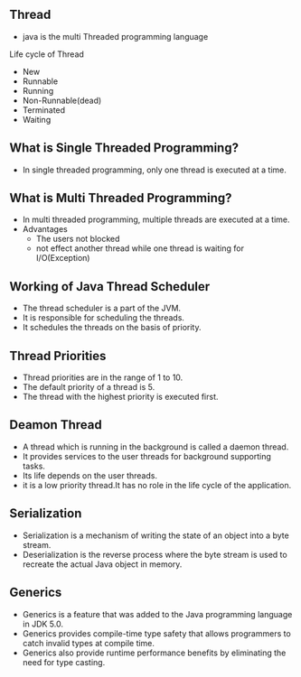 ## Thread

- java is the multi Threaded programming language 

Life cycle of Thread

- New
- Runnable
- Running
- Non-Runnable(dead)
- Terminated
- Waiting

## What is Single Threaded Programming?

- In single threaded programming, only one thread is executed at a time.

## What is Multi Threaded Programming?

- In multi threaded programming, multiple threads are executed at a time.
- Advantages
  - The users not blocked
  - not effect another thread while one thread is waiting for I/O(Exception)

## Working of Java Thread Scheduler

- The thread scheduler is a part of the JVM.
- It is responsible for scheduling the threads.
- It schedules the threads on the basis of priority.

## Thread Priorities

- Thread priorities are in the range of 1 to 10.
- The default priority of a thread is 5.
- The thread with the highest priority is executed first.

## Deamon Thread

- A thread which is running in the background is called a daemon thread.
- It provides services to the user threads for background supporting tasks.
- Its life depends on the user threads.
- it is a low priority thread.It has no role in the life cycle of the application.

## Serialization

- Serialization is a mechanism of writing the state of an object into a byte stream.
- Deserialization is the reverse process where the byte stream is used to recreate the actual Java object in memory.

## Generics

- Generics is a feature that was added to the Java programming language in JDK 5.0.
- Generics provides compile-time type safety that allows programmers to catch invalid types at compile time.
- Generics also provide runtime performance benefits by eliminating the need for type casting.